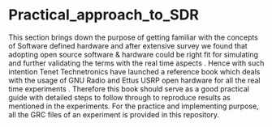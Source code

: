 # Practical_approach_to_SDR
This section brings down the purpose of getting familiar with the concepts of Software defined hardware and after extensive survey we found that adopting open source software &amp; hardware could be right fit for simulating and further validating the terms with the real time aspects . Hence with such intention Tenet Technetronics have launched a reference book which deals with the usage of GNU Radio and Ettus USRP open hardware for all the real time experiments . Therefore this book should serve as a good practical guide with detailed steps to follow through to reproduce results as mentioned in the experiments. For the practice and implementing purpose, all the GRC files of an experiment is provided in this repository.
